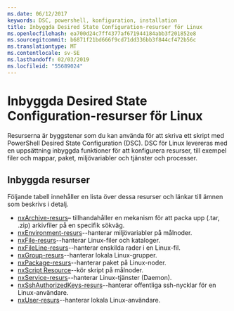 ```yaml
---
ms.date: 06/12/2017
keywords: DSC, powershell, konfiguration, installation
title: Inbyggda Desired State Configuration-resurser för Linux
ms.openlocfilehash: ea700d24c7ff4377af671944184abb3f201852e8
ms.sourcegitcommit: b6871f21bd666f9cd71dd336bb3f844cf472b56c
ms.translationtype: MT
ms.contentlocale: sv-SE
ms.lasthandoff: 02/03/2019
ms.locfileid: "55689024"
---
```

# <a name="built-in-desired-state-configuration-resources-for-linux"></a>Inbyggda Desired State Configuration-resurser för Linux

Resurserna är byggstenar som du kan använda för att skriva ett skript med PowerShell Desired State Configuration (DSC). DSC för Linux levereras med en uppsättning inbyggda funktioner för att konfigurera resurser, till exempel filer och mappar, paket, miljövariabler och tjänster och processer.

## <a name="built-in-resources"></a>Inbyggda resurser

Följande tabell innehåller en lista över dessa resurser och länkar till ämnen som beskrivs i detalj.

* [nxArchive-resurs](lnxArchiveResource.md)– tillhandahåller en mekanism för att packa upp (.tar, .zip) arkivfiler på en specifik sökväg.
* [nxEnvironment-resurs](lnxEnvironmentResource.md)--hanterar miljövariabler på målnoder.
* [nxFile-resurs](lnxFileResource.md)--hanterar Linux-filer och kataloger.
* [nxFileLine-resurs](lnxFileLineResource.md)--hanterar enskilda rader i en Linux-fil.
* [nxGroup-resurs](lnxGroupResource.md)--hanterar lokala Linux-grupper.
* [nxPackage-resurs](lnxPackageResource.md)--hanterar paket på Linux-noder.
* [nxScript Resource](lnxScriptResource.md)--kör skript på målnoder.
* [nxService-resurs](lnxServiceResource.md)--hanterar Linux-tjänster (Daemon).
* [nxSshAuthorizedKeys-resurs](lnxSshAuthorizedKeysResource.md)--hanterar offentliga ssh-nycklar för en Linux-användare.
* [nxUser-resurs](lnxUserResource.md)--hanterar lokala Linux-användare.
